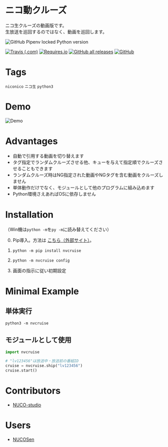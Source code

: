 # ニコ動クルーズ

<!-- # Short Description -->

ニコ生クルーズの動画版です。<br />
生放送を巡回するのではなく、動画を巡回します。

<!-- # Badges -->

![GitHub Pipenv locked Python version](https://img.shields.io/github/pipenv/locked/python-version/NUCO-studio/Nico-video-cruise?style=for-the-badge)

[![Travis (.com)](https://img.shields.io/travis/com/NUCO-studio/Nico-video-cruise)](https://www.travis-ci.com/github/NUCO-studio/Nico-video-cruise)
[![Requires.io](https://img.shields.io/requires/github/NUCO-studio/Nico-video-cruise)](https://requires.io/github/NUCO-studio/Nico-video-cruise/requirements/)
[![GitHub all releases](https://img.shields.io/github/downloads/NUCO-studio/Nico-video-cruise/total)](https://github.com/NUCO-studio/Nico-video-cruise/releases)
[![GitHub](https://img.shields.io/github/license/NUCO-studio/Nico-video-cruise)](https://github.com/NUCO-studio/Nico-video-cruise/blob/master/LICENSE)

# Tags

`niconico` `ニコ生` `python3`

# Demo

![Demo](resources/file-0.png)

# Advantages

- 自動で引用する動画を切り替えます
- タグ指定でランダムクルーズさせる他、キューを与えて指定順でクルーズさせることもできます
- ランダムクルーズ時はNG指定された動画やNGタグを含む動画をクルーズしません
- 単体動作だけでなく、モジュールとして他のプログラムに組み込めます
- Python環境さえあればOSに依存しません

# Installation

（Win機は`python -m`を`py -m`に読み替えてください）

0. Pip導入。方法は [こちら（外部サイト）](https://pip.pypa.io/en/stable/installing/)。

1. `python -m pip install nvcruise`

2. `python -m nvcruise config`

3. 画面の指示に従い初期設定

# Minimal Example

## 単体実行

`python3 -m nvcruise`

## モジュールとして使用

```python 
import nvcruise

# "lv123456"は放送中・放送前の番組ID
cruise = nvcruise.ship("lv123456")
cruise.start()
```

# Contributors

- [NUCO-studio](https://github.com/NUCO-studio)

# Users

- [NUCOSen](https://nucosen.live)

<!-- CREATED_BY_LEADYOU_README_GENERATOR -->